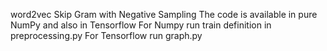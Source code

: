 word2vec
Skip Gram with Negative Sampling  The code is available in pure NumPy and also in Tensorflow  For Numpy  run train definition in preprocessing.py  For Tensorflow  run graph.py 
